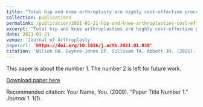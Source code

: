 ```yaml
---
title: "Total hip and knee arthroplasty are highly cost-effective procedures: The importance of duration of follow-up"
collection: publications
permalink: /publication/2021-01-21-hip-and-knee-arthroplasties-cost-effective
excerpt: 'Total hip and knee arthroplasties are highly cost-effective procedures over longer-term follow-up.'
date: 2021-01-21
venue: 'Journal of Arthroplasty
paperurl: 'https://doi.org/10.1016/j.arth.2021.01.038'
citation: 'Wilson RA, Gwynne-Jones DP, Sullivan TA, Abbott JH. (2021). &quot;Total hip and knee arthroplasty are highly cost-effective procedures: The importance of duration of follow-up&quot; <i>Journal of Arthroplasty</i>. 36(6):1864-72.'
---
```

This paper is about the number 1. The number 2 is left for future work.

[Download paper here](http://academicpages.github.io/files/paper1.pdf)

Recommended citation: Your Name, You. (2009). "Paper Title Number 1." <i>Journal 1</i>. 1(1).
